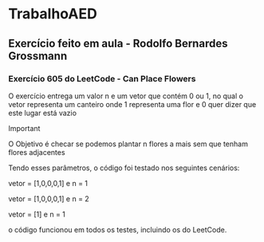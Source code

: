 # TrabalhoAED
## Exercício feito em aula - Rodolfo Bernardes Grossmann
### Exercício 605 do LeetCode - Can Place Flowers
 O exercício entrega um valor n e um vetor que contém 0 ou 1, no qual o vetor representa um canteiro onde 1 representa uma flor e 0 quer dizer que este lugar está vazio
 > [!IMPORTANT]
> O Objetivo é checar se podemos plantar n flores a mais sem que tenham flores adjacentes

Tendo esses parâmetros, o código foi testado nos seguintes cenários: 

  
  vetor = [1,0,0,0,1] e n = 1
  
    
  vetor = [1,0,0,0,1] e n = 2
    
      
   vetor = [1]         e n = 1

o código funcionou em todos os testes, incluindo os do LeetCode.
